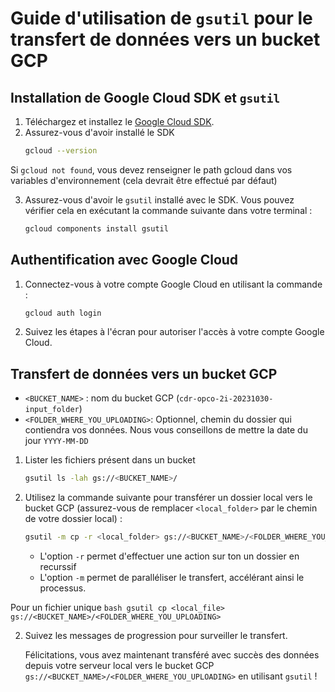 # Guide d'utilisation de `gsutil` pour le transfert de données vers un bucket GCP

## Installation de Google Cloud SDK et `gsutil`

1. Téléchargez et installez le [Google Cloud SDK](https://cloud.google.com/sdk/docs/install).
2. Assurez-vous d'avoir installé le SDK
    ```bash
    gcloud --version
    ```
Si `gcloud not found`, vous devez renseigner le path gcloud dans vos variables d'environnement (cela devrait être effectué par défaut)
    
3. Assurez-vous d'avoir le `gsutil` installé avec le SDK. Vous pouvez vérifier cela en exécutant la commande suivante dans votre terminal :
    ```bash
    gcloud components install gsutil
    ```

## Authentification avec Google Cloud

1. Connectez-vous à votre compte Google Cloud en utilisant la commande :
    ```bash
    gcloud auth login
    ```

2. Suivez les étapes à l'écran pour autoriser l'accès à votre compte Google Cloud.

## Transfert de données vers un bucket GCP

- `<BUCKET_NAME>` : nom du bucket GCP (`cdr-opco-2i-20231030-input_folder`)
- `<FOLDER_WHERE_YOU_UPLOADING>`: Optionnel, chemin du dossier qui contiendra vos données. Nous vous conseillons de mettre la date du jour `YYYY-MM-DD`

1. Lister les fichiers présent dans un bucket
    ```bash
    gsutil ls -lah gs://<BUCKET_NAME>/
    ```

1. Utilisez la commande suivante pour transférer un dossier local vers le bucket GCP (assurez-vous de remplacer `<local_folder>` par le chemin de votre dossier local) :
    ```bash
    gsutil -m cp -r <local_folder> gs://<BUCKET_NAME>/<FOLDER_WHERE_YOU_UPLOADING>
    ```
   - L'option `-r` permet d'effectuer une action sur ton un dossier en recurssif
   - L'option `-m` permet de paralléliser le transfert, accélérant ainsi le processus.

Pour un fichier unique
    ```bash
    gsutil cp <local_file> gs://<BUCKET_NAME>/<FOLDER_WHERE_YOU_UPLOADING>
    ```

2. Suivez les messages de progression pour surveiller le transfert.

   Félicitations, vous avez maintenant transféré avec succès des données depuis votre serveur local vers le bucket GCP `gs://<BUCKET_NAME>/<FOLDER_WHERE_YOU_UPLOADING>` en utilisant `gsutil` !
